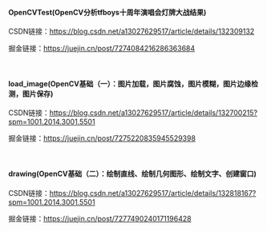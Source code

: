 #### OpenCVTest(OpenCV分析tfboys十周年演唱会灯牌大战结果)

CSDN链接：https://blog.csdn.net/a13027629517/article/details/132309132

掘金链接：https://juejin.cn/post/7274084216286363684                      

​                                  

#### load_image(OpenCV基础（一）：图片加载，图片腐蚀，图片模糊，图片边缘检测，图片保存)

CSDN链接：https://blog.csdn.net/a13027629517/article/details/132700215?spm=1001.2014.3001.5501

掘金链接：https://juejin.cn/post/7275220835945529398                                                                                       

​                                                     

#### drawing(OpenCV基础（二）：绘制直线、绘制几何图形、绘制文字、创建窗口)

CSDN链接：https://blog.csdn.net/a13027629517/article/details/132818167?spm=1001.2014.3001.5501

掘金链接：https://juejin.cn/post/7277490240171196428



​                                         









